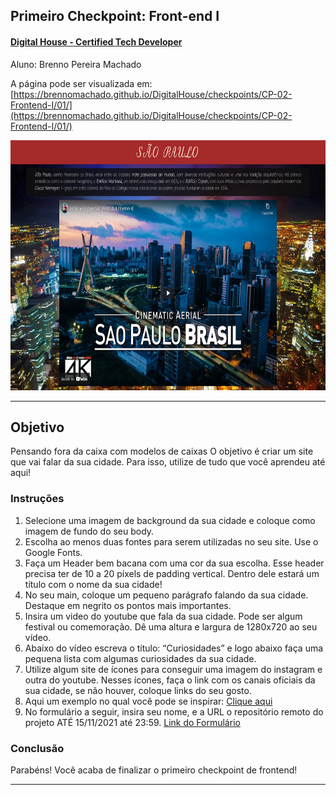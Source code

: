 ## Primeiro Checkpoint: Front-end I

#### [Digital House - Certified Tech Developer](https://brennomachado.github.io/DigitalHouse/)

Aluno: Brenno Pereira Machado

A página pode ser visualizada em: [https://brennomachado.github.io/DigitalHouse/checkpoints/CP-02-Frontend-I/01/](https://brennomachado.github.io/DigitalHouse/checkpoints/CP-02-Frontend-I/01/)

<div>
<p align="center"><a  href="https://brennomachado.github.io/DigitalHouse/checkpoints/CP-02-Frontend-I/01/" target="_blank"><img height="400" src="../../imgs/capa-frontend1-cp-01.png"></a></p>
</div>

---

## Objetivo

Pensando fora da caixa com modelos de caixas
O objetivo é criar um site que vai falar da sua cidade. Para isso, utilize de tudo que você aprendeu até aqui!

### Instruções

1. Selecione uma imagem de background da sua cidade e coloque como imagem de fundo do seu body.
2. Escolha ao menos duas fontes para serem utilizadas no seu site. Use o Google Fonts.
3. Faça um Header bem bacana com uma cor da sua escolha. Esse header precisa ter de 10 a 20 píxels de padding vertical. Dentro dele estará um título com o nome da sua cidade!
4. No seu main, coloque um pequeno parágrafo falando da sua cidade. Destaque em negrito os pontos mais importantes.
5. Insira um video do youtube que fala da sua cidade. Pode ser algum festival ou comemoração. Dê uma altura e largura de 1280x720 ao seu vídeo.
6. Abaixo do vídeo escreva o título: “Curiosidades” e logo abaixo faça uma pequena lista com algumas curiosidades da sua cidade.
7. Utilize algum site de ícones para conseguir uma imagem do instagram e outra do youtube. Nesses ícones, faça o link com os canais oficiais da sua cidade, se não houver, coloque links do seu gosto.
8. Aqui um exemplo no qual você pode se inspirar: [Clique aqui](https://htmlpreview.github.io/?https://github.com/davidigitalhouse/projeto02/blob/master/index.html)
9. No formulário a seguir, insira seu nome, e a URL o repositório remoto do projeto ATÉ 15/11/2021 até 23:59. [Link do Formulário](#)

### Conclusão

Parabéns! Você acaba de finalizar o primeiro checkpoint de frontend!

---
